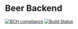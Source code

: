 # Beer Backend

[![BCH compliance](https://bettercodehub.com/edge/badge/vodchella/beer-backend?branch=master)](https://bettercodehub.com/) [![Build Status](https://travis-ci.org/vodchella/beer-backend.svg?branch=master)](https://travis-ci.org/vodchella/beer-backend)